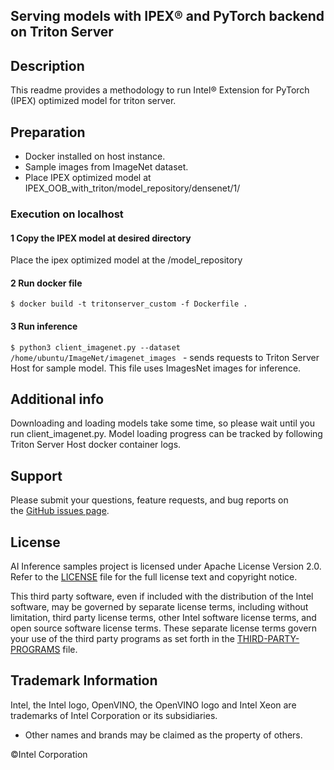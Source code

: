 ## Serving models with IPEX® and PyTorch backend on Triton Server

## Description
This readme provides a methodology to run Intel® Extension for PyTorch (IPEX) optimized model for triton server.

## Preparation
- Docker installed on host instance.
- Sample images from ImageNet dataset. 
- Place IPEX optimized model at IPEX_OOB_with_triton/model_repository/densenet/1/

### Execution on localhost

#### 1 Copy the IPEX model at desired directory 

Place the ipex optimized model at the /model_repository

#### 2 Run docker file

`$ docker build -t tritonserver_custom -f Dockerfile .` 

#### 3 Run inference   

`$ python3 client_imagenet.py --dataset /home/ubuntu/ImageNet/imagenet_images `  - sends requests to Triton Server Host for sample model. This file uses ImagesNet images for inference. 


## Additional info
Downloading and loading models take some time, so please wait until you run client_imagenet.py.
Model loading progress can be tracked by following Triton Server Host docker container logs.

## Support
Please submit your questions, feature requests, and bug reports on the [GitHub issues page](https://github.com/intel/intel-ai-inference-samples/issues).

## License 
AI Inference samples project is licensed under Apache License Version 2.0. Refer to the [LICENSE](../LICENSE) file for the full license text and copyright notice.

This third party software, even if included with the distribution of the Intel software, may be governed by separate license terms, including without limitation, third party license terms, other Intel software license terms, and open source software license terms. These separate license terms govern your use of the third party programs as set forth in the [THIRD-PARTY-PROGRAMS](./THIRD-PARTY-PROGRAMS) file.

## Trademark Information
Intel, the Intel logo, OpenVINO, the OpenVINO logo and Intel Xeon are trademarks of Intel Corporation or its subsidiaries.
* Other names and brands may be claimed as the property of others.

&copy;Intel Corporation


